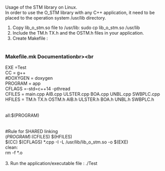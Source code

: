 Usage of the STM library on Linux.<br>
In order to use the O_STM library with any C++ application, it need to be placed to the operation system /usr/lib directory.<br>
1. Copy lib_o_stm.so file to /usr/lib: sudo cp lib_o_stm.so /usr/lib
2. Include the TM.h TX.h and the OSTM.h files in your application.<br>
3. Create Makefile :
<br><br>
### Makefile.mk Documentationbr><br
EXE =Test<br>
CC = g++<br>
#DOXYGEN = doxygen<br>
PROGRAM = app<br>
CFLAGS =-std=c++14 -pthread <br>
CFILES = main.cpp AIB.cpp ULSTER.cpp BOA.cpp UNBL.cpp SWBPLC.cpp<br>
HFILES = TM.h TX.h OSTM.h AIB.h ULSTER.h BOA.h UNBL.h SWBPLC.h<br>
<br><br>
all:$(PROGRAM)<br>
<br><br>
#Rule for SHARED linking<br>
$(PROGRAM):$(CFILES) $(HFILES)<br>
	$(CC) $(CFLAGS) *.cpp -I -L /usr/lib/lib_o_stm.so  -o $(EXE)	<br>
clean:<br>
	rm -f *.o<br>
<br>
3. Run the application/executable file : ./Test


